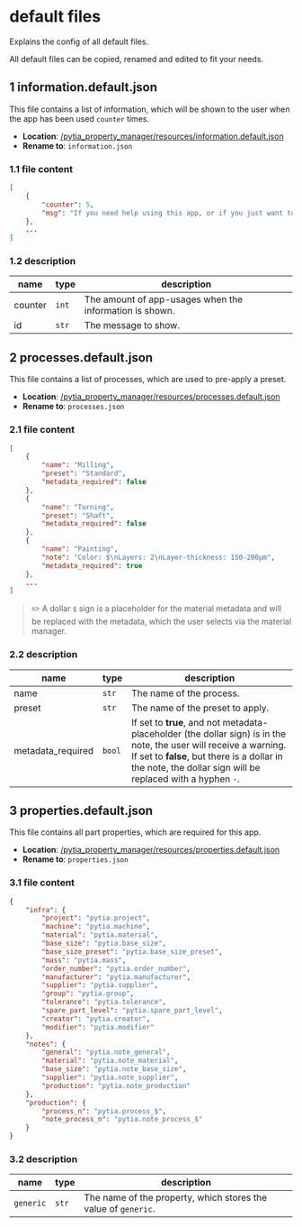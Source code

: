 # default files

Explains the config of all default files.

All default files can be copied, renamed and edited to fit your needs.

## 1 information.default.json

This file contains a list of information, which will be shown to the user when the app has been used `counter` times.

- **Location**: [/pytia_property_manager/resources/information.default.json](../pytia_property_manager/resources/information.default.json)
- **Rename to**: `information.json`

### 1.1 file content

```json
[
    {
        "counter": 5,
        "msg": "If you need help using this app, or if you just want to know more about the available features: Press F1."
    },
    ...
]
```

### 1.2 description

name | type | description
--- | --- | ---
counter | `int` | The amount of app-usages when the information is shown.
id | `str` | The message to show.

## 2 processes.default.json

This file contains a list of processes, which are used to pre-apply a preset.

- **Location**: [/pytia_property_manager/resources/processes.default.json](../pytia_property_manager/resources/processes.default.json)
- **Rename to**: `processes.json`

### 2.1 file content

```json
[
    {
        "name": "Milling",
        "preset": "Standard",
        "metadata_required": false
    },
    {
        "name": "Turning",
        "preset": "Shaft",
        "metadata_required": false
    },
    {
        "name": "Painting",
        "note": "Color: $\nLayers: 2\nLayer-thickness: 150-200µm",
        "metadata_required": true
    },
    ...
]
```

> ✏️ A dollar `$` sign is a placeholder for the material metadata and will be replaced with the metadata, which the user selects via the material manager.

### 2.2 description

name | type | description
--- | --- | ---
name | `str` | The name of the process.
preset | `str` | The name of the preset to apply.
metadata_required | `bool` | If set to **true**, and not metadata-placeholder (the dollar sign) is in the note, the user will receive a warning. If set to **false**, but there is a dollar in the note, the dollar sign will be replaced with a hyphen `-`.

## 3 properties.default.json

This file contains all part properties, which are required for this app.

- **Location**: [/pytia_property_manager/resources/properties.default.json](../pytia_property_manager/resources/properties.default.json)
- **Rename to**: `properties.json`

### 3.1 file content

```json
{
    "infra": {
        "project": "pytia.project",
        "machine": "pytia.machine",
        "material": "pytia.material",
        "base_size": "pytia.base_size",
        "base_size_preset": "pytia.base_size_preset",
        "mass": "pytia.mass",
        "order_number": "pytia.order_number",
        "manufacturer": "pytia.manufacturer",
        "supplier": "pytia.supplier",
        "group": "pytia.group",
        "tolerance": "pytia.tolerance",
        "spare_part_level": "pytia.spare_part_level",
        "creator": "pytia.creator",
        "modifier": "pytia.modifier"
    },
    "notes": {
        "general": "pytia.note_general",
        "material": "pytia.note_material",
        "base_size": "pytia.note_base_size",
        "supplier": "pytia.note_supplier",
        "production": "pytia.note_production"
    },
    "production": {
        "process_n": "pytia.process_$",
        "note_process_n": "pytia.note_process_$"
    }
}
```

### 3.2 description

name | type | description
--- | --- | ---
`generic` | `str` | The name of the property, which stores the value of `generic`.
